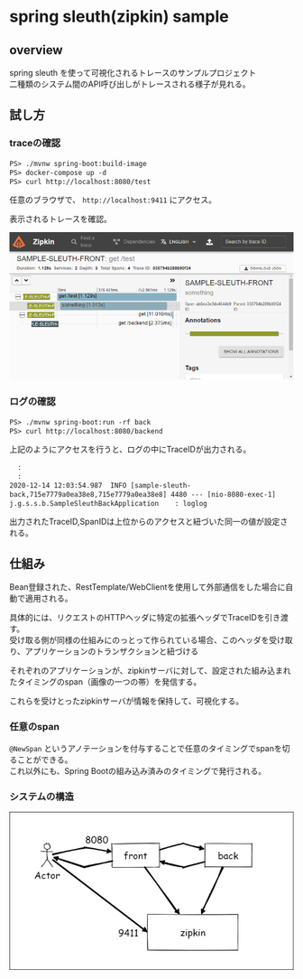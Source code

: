 # spring sleuth(zipkin) sample

## overview

spring sleuth を使って可視化されるトレースのサンプルプロジェクト  
二種類のシステム間のAPI呼び出しがトレースされる様子が見れる。

## 試し方

### traceの確認

```PS
PS> ./mvnw spring-boot:build-image
PS> docker-compose up -d
PS> curl http://localhost:8080/test
```

任意のブラウザで、 `http://localhost:9411` にアクセス。

表示されるトレースを確認。

![](./dev/img/trace-screen.png)

### ログの確認

```PS
PS> ./mvnw spring-boot:run -rf back
PS> curl http://localhost:8080/backend
```

上記のようにアクセスを行うと、ログの中にTraceIDが出力される。

```
  :
  :
2020-12-14 12:03:54.987  INFO [sample-sleuth-back,715e7779a0ea38e8,715e7779a0ea38e8] 4480 --- [nio-8080-exec-1] j.g.s.s.b.SampleSleuthBackApplication    : loglog
```

出力されたTraceID,SpanIDは上位からのアクセスと紐づいた同一の値が設定される。

## 仕組み

Bean登録された、RestTemplate/WebClientを使用して外部通信をした場合に自動で適用される。  

具体的には、リクエストのHTTPヘッダに特定の拡張ヘッダでTraceIDを引き渡す。  
受け取る側が同様の仕組みにのっとって作られている場合、このヘッダを受け取り、アプリケーションのトランザクションと紐づける

それぞれのアプリケーションが、zipkinサーバに対して、設定された組み込まれたタイミングのspan（画像の一つの帯）を発信する。

これらを受けとったzipkinサーバが情報を保持して、可視化する。

### 任意のspan

`@NewSpan` というアノテーションを付与することで任意のタイミングでspanを切ることができる。  
これ以外にも、Spring Bootの組み込み済みのタイミングで発行される。

### システムの構造

![](./dev/img/system-overview.drawio.png)
